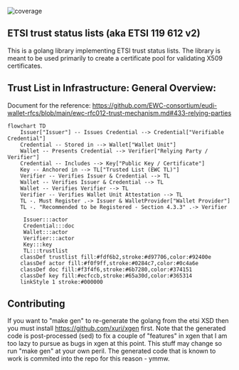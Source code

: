 
![coverage](https://raw.githubusercontent.com/SUNET/g119612/badges/.badges/main/coverage.svg)

## ETSI trust status lists (aka ETSI 119 612 v2)

This is a golang library implementing ETSI trust status lists. The library is meant to be used primarily to create a certificate pool for validating X509 certificates.

## Trust List in Infrastructure: General Overview:

Document for the reference:
https://github.com/EWC-consortium/eudi-wallet-rfcs/blob/main/ewc-rfc012-trust-mechanism.md#433-relying-parties

```mermaid
flowchart TD
    Issuer["Issuer"] -- Issues Credential --> Credential["Verifiable Credential"]
    Credential -- Stored in --> Wallet["Wallet Unit"]
    Wallet -- Presents Credential --> Verifier["Relying Party / Verifier"]
    Credential -- Includes --> Key["Public Key / Certificate"]
    Key -- Anchored in --> TL["Trusted List (EWC TL)"]
    Verifier -- Verifies Issuer & Credential --> TL
    Wallet -- Verifies Issuer & Credential --> TL
    Wallet -- Verifies Verifier --> TL
    Verifier -- Verifies Wallet Unit Attestation --> TL
    TL -. Must Register .-> Issuer & WalletProvider["Wallet Provider"]
    TL -. "Recommended to be Registered - Section 4.3.3" .-> Verifier

     Issuer:::actor
     Credential:::doc
     Wallet:::actor
     Verifier:::actor
     Key:::key
     TL:::trustlist
    classDef trustlist fill:#fdf6b2,stroke:#d97706,color:#92400e
    classDef actor fill:#f0f9ff,stroke:#0284c7,color:#0c4a6e
    classDef doc fill:#f3f4f6,stroke:#6b7280,color:#374151
    classDef key fill:#ecfccb,stroke:#65a30d,color:#365314
    linkStyle 1 stroke:#000000
```

## Contributing

If you want to "make gen" to re-generate the golang from the etsi XSD then you must install https://github.com/xuri/xgen first. Note that the generated code is post-processed (sed) to fix a couple of "features" in xgen that I am too lazy to pursue as bugs in xgen at this point. This stuff may change so run "make gen" at your own peril. The generated code that is known to work is commited into the repo for this reason - ymmw.


